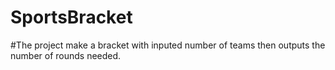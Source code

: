 # SportsBracket
#The project make a bracket with inputed number of teams then outputs the number of rounds needed.
